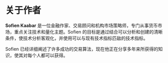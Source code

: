 # 关于作者

**Sofien Kaabar** 是一位金融作家、交易顾问和机构市场策略师，专门从事货币市场，重点关注技术和量化主题。Sofien 的目标是通过结合可以分析和创建的清晰条件，使技术分析客观化，并使用可以与现有技术指标匹敌的技术指标。

Sofien 已经详细阐述了许多成功的交易算法，现在他正在分享多年来所获得的知识，使其对每个人都可以获得。
